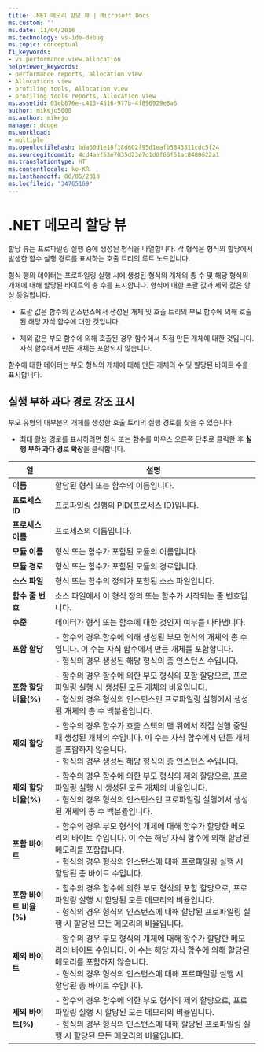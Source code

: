 ```yaml
---
title: .NET 메모리 할당 뷰 | Microsoft Docs
ms.custom: ''
ms.date: 11/04/2016
ms.technology: vs-ide-debug
ms.topic: conceptual
f1_keywords:
- vs.performance.view.allocation
helpviewer_keywords:
- performance reports, allocation view
- Allocations view
- profiling tools, Allocation view
- profiling tools reports, Allocation view
ms.assetid: 01eb876e-c413-4516-977b-4f896929e8a6
author: mikejo5000
ms.author: mikejo
manager: douge
ms.workload:
- multiple
ms.openlocfilehash: bda60d1e18f18d602f95d1eafb5843811cdc5f24
ms.sourcegitcommit: 4cd4aef53e7035d23e7d1d0f66f51ac8480622a1
ms.translationtype: HT
ms.contentlocale: ko-KR
ms.lasthandoff: 06/05/2018
ms.locfileid: "34765169"
---
```

# <a name="net-memory-allocations-view"></a>.NET 메모리 할당 뷰
할당 뷰는 프로파일링 실행 중에 생성된 형식을 나열합니다. 각 형식은 형식의 할당에서 발생한 함수 실행 경로를 표시하는 호출 트리의 루트 노드입니다.  
  
 형식 행의 데이터는 프로파일링 실행 시에 생성된 형식의 개체의 총 수 및 해당 형식의 개체에 대해 할당된 바이트의 총 수를 표시합니다. 형식에 대한 포괄 값과 제외 값은 항상 동일합니다.  
  
-   포괄 값은 함수의 인스턴스에서 생성된 개체 및 호출 트리의 부모 함수에 의해 호출된 해당 자식 함수에 대한 것입니다.  
  
-   제외 값은 부모 함수에 의해 호출된 경우 함수에서 직접 만든 개체에 대한 것입니다. 자식 함수에서 만든 개체는 포함되지 않습니다.  
  
 함수에 대한 데이터는 부모 형식의 개체에 대해 만든 개체의 수 및 할당된 바이트 수를 표시합니다.  
  
## <a name="highlight-the-execution-hot-path"></a>실행 부하 과다 경로 강조 표시  
 부모 유형의 대부분의 개체를 생성한 호출 트리의 실행 경로를 찾을 수 있습니다.  
  
-   최대 활성 경로를 표시하려면 형식 또는 함수를 마우스 오른쪽 단추로 클릭한 후 **실행 부하 과다 경로 확장**을 클릭합니다.  
  
|열|설명|  
|------------|-----------------|  
|**이름**|할당된 형식 또는 함수의 이름입니다.|  
|**프로세스 ID**|프로파일링 실행의 PID(프로세스 ID)입니다.|  
|**프로세스 이름**|프로세스의 이름입니다.|  
|**모듈 이름**|형식 또는 함수가 포함된 모듈의 이름입니다.|  
|**모듈 경로**|형식 또는 함수가 포함된 모듈의 경로입니다.|  
|**소스 파일**|형식 또는 함수의 정의가 포함된 소스 파일입니다.|  
|**함수 줄 번호**|소스 파일에서 이 형식 정의 또는 함수가 시작되는 줄 번호입니다.|  
|**수준**|데이터가 형식 또는 함수에 대한 것인지 여부를 나타냅니다.|  
|**포함 할당**|-   함수의 경우 함수에 의해 생성된 부모 형식의 개체의 총 수입니다. 이 수는 자식 함수에서 만든 개체를 포함합니다.<br />-   형식의 경우 생성된 해당 형식의 총 인스턴스 수입니다.|  
|**포함 할당 비율(%)**|-   함수의 경우 함수에 의한 부모 형식의 포함 할당으로, 프로파일링 실행 시 생성된 모든 개체의 비율입니다.<br />-   형식의 경우 형식의 인스턴스인 프로파일링 실행에서 생성된 개체의 총 수 백분율입니다.|  
|**제외 할당**|-   함수의 경우 함수가 호출 스택의 맨 위에서 직접 실행 중일 때 생성된 개체의 수입니다. 이 수는 자식 함수에서 만든 개체를 포함하지 않습니다.<br />-   형식의 경우 생성된 해당 형식의 총 인스턴스 수입니다.|  
|**제외 할당 비율(%)**|-   함수의 경우 함수에 의한 부모 형식의 제외 할당으로, 프로파일링 실행 시 생성된 모든 개체의 비율입니다.<br />-   형식의 경우 형식의 인스턴스인 프로파일링 실행에서 생성된 개체의 총 수 백분율입니다.|  
|**포함 바이트**|-   함수의 경우 부모 형식의 개체에 대해 함수가 할당한 메모리의 바이트 수입니다. 이 수는 해당 자식 함수에 의해 할당된 메모리를 포함합니다.<br />-   형식의 경우 형식의 인스턴스에 대해 프로파일링 실행 시 할당된 총 바이트 수입니다.|  
|**포함 바이트 비율(%)**|-   함수의 경우 함수에 의한 부모 형식의 포함 할당으로, 프로파일링 실행 시 할당된 모든 메모리의 비율입니다.<br />-   형식의 경우 형식의 인스턴스에 대해 할당된 프로파일링 실행 시 할당된 모든 메모리의 비율입니다.|  
|**제외 바이트**|-   함수의 경우 부모 형식의 개체에 대해 함수가 할당한 메모리의 바이트 수입니다. 이 수는 해당 자식 함수에 의해 할당된 메모리를 포함하지 않습니다.<br />-   형식의 경우 형식의 인스턴스에 대해 프로파일링 실행 시 할당된 총 바이트 수입니다.|  
|**제외 바이트(%)**|-   함수의 경우 함수에 의한 부모 형식의 제외 할당으로, 프로파일링 실행 시 할당된 모든 메모리의 비율입니다.<br />-   형식의 경우 형식의 인스턴스에 대해 할당된 프로파일링 실행 시 할당된 모든 메모리의 비율입니다.|